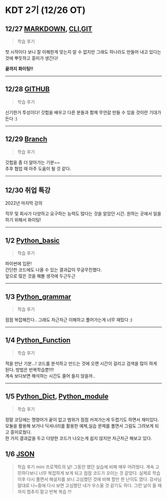 # KDT 2기 (12/26 OT)

## 12/27 [MARKDOWN](../markdown/markdown.md),   [CLI,GIT](./DEC27(GIT).md)

>학습 후기

첫 시작이다 보니 잘 이해한게 맞는지 알 수 없지만
그래도 하나라도 만들어 내고 있다는 것에 뿌듯하고 흥미가 생긴다!

**끝까지 화이팅!!**

---

## 12/28 [GITHUB](./DEC28(GITHUB).md)
>학습 후기

신기한거 투성이다! 깃헙을 배우고 다른 분들과 함께 무언갈 만들 수 있을 것이란 기대가 든다 :)

---

## 12/29 [Branch](DEC29(Branch).md)
>학습 후기

깃헙을 좀 더 알아가는 기분~~<br/>
추후 협업 때 아주 도움이 될 것 같다.

---
## 12/30 취업 특강
2022년 마지막 강의

직무 및 회사가 다양하고 요구하는 능력도 많다는 것을 알았던 시간.
원하는 곳에서 일을 하기 위해서 화이팅!

---

## 1/2 [Python_basic](JAN02(Python_Basic).md)
>학습 후기

파이썬에 입문!</br>
간단한 코드에도 나올 수 있는 결과값이 무궁무진했다.<br/>
앞으로 많은 것을 해볼 생각에 두근두근

---

## 1/3 [Python_grammar](JAN03(Python_ControlStatement).md)
>학습 후기

점점 복잡해진다..
그래도 차근차근 이해하고 풀어가는게 너무 재밌다 :)

---

## 1/4 [Python_Function](JAN04(Python_Function).md)
>학습 후기

적을 만난 기분...!
코드를 분석하고 만드는 것에 오랜 시간이 걸리고 검색을 많이 하게 된다. 방법은 반복학습뿐!!!!<br/>
계속 보다보면 해석하는 시간도 줄어 들지 않을까..

---

## 1/5 [Python_Dict](JAN05_1(Python_Dict).md), [Python_module](JAN05_2(Python_module).md)

>학습 후기

정말 코딩에는 명령어가 끝이 없고 범위가 점점 커져가는게 두렵기도 하면서 재미있다.<br/> 
모듈을 활용해 보거나 딕셔너리를 활용한 예제,실습 문제를 풀면서 그림도 그려보게 되고 흥미로웠다.<br/>
한 가지 결과값을 두고 다양한 코드가 나오는게 쉽지 않지만 차근차근 해보고 있다.

## 1/6 [JSON](JAN06(JASON).md)
> 학습 후기
mini 프로젝트의 날! 그동안 했던 실습에 비해 매우 어려웠다.
계속 고민하다보니 너무 복잡하게 보게 되고 점점 코드가 꼬이는 것 같았다.
실제로 학습 이후 다시 풀면서 해설지를 보니 고심했던 것에 비해 할만 한 난이도 였다. 강사님 말대로 나~중에 다시 보면 고심했던 내가 우스울 것 같기도 하다.
그런 날이 올 때 까지 멈추지 말고 반복 복습 !!!